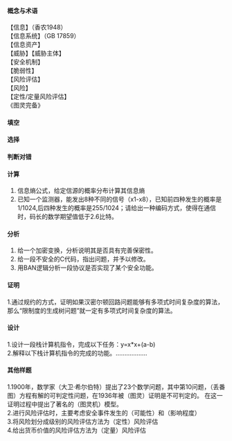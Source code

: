#### 概念与术语  
【信息】（香农1948）  
【信息系统】（GB 17859）  
【信息资产】  
【威胁】【威胁主体】  
【安全机制】  
【脆弱性】  
【风险评估】  
【风险】  
【定性/定量风险评估】  
《图灵完备》  
#### 填空  

#### 选择  

#### 判断对错  

#### 计算  
1. 信息熵公式，给定信源的概率分布计算其信息熵  
2. 已知一个监测器，能发出8种不同的信号（x1-x8），已知前四种发生的概率是1/1024,后四种发生的概率是255/1024；请给出一种编码方式，使得在通信时，码长的数学期望值低于2.6比特。  
#### 分析  
1. 给一个加密变换，分析说明其是否具有完善保密性。  
2. 给一段不安全的C代码，指出问题，并予以修改。  
3. 用BAN逻辑分析一段协议是否实现了某个安全功能。  
#### 证明  
1.通过规约的方式，证明如果汉密尔顿回路问题能够有多项式时间复杂度的算法，那么“限制度的生成树问题”就一定有多项式时间复杂度的算法。  
#### 设计  
1.设计一段栈计算机指令，完成以下任务：y=x\*x+(a-b)  
2.解释以下栈计算机指令的完成的功能。………………  

#### 其他样题  
1.1900年，数学家（大卫·希尔伯特）提出了23个数学问题，其中第10问题，（丢番图）方程有解的可判定性问题，在1936年被（图灵）证明是不可判定的。
在这一证明过程中提出了著名的（图灵机）模型。  
2.进行风险评估时，主要考虑安全事件发生的（可能性）和（影响程度）  
3.将风险划分成级别的风险评估方法为（定性）风险评估  
4.给出货币价值的风险评估方法为（定量）风险评估
